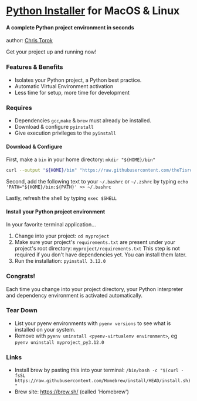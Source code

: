 
# <u>Python Installer</u> for MacOS & Linux

#### A complete Python project environment in seconds
author: <a href="https://www.linkedin.com/in/chris-torok/">Chris Torok</a>

Get your project up and running now!

### Features & Benefits

- Isolates your Python project, a Python best practice.
- Automatic Virtual Environment activation
- Less time for setup, more time for development


### Requires

- Dependencies `gcc`,`make` & `brew` must already be installed.
- Download & configure `pyinstall` 
- Give execution privileges to the `pyinstall`


#### Download & Configure

First, make a `bin` in your home directory: `mkdir "${HOME}/bin"` 

```bash
curl --output "${HOME}/bin" "https://raw.githubusercontent.com/theTisrock/pythonprojectinstall/refs/heads/master/pyinstall" && chmod +x "${HOME}/bin/pyinstall"
```

Second, add the following text to your  `~/.bashrc` or `~/.zshrc` by typing 
`echo 'PATH="${HOME}/bin:${PATH}' >> ~/.bashrc`

Lastly, refresh the shell by typing `exec $SHELL` 


#### Install your Python project environment

In your favorite terminal application...
1. Change into your project: `cd myproject`
2. Make sure your project's `requirements.txt` are present under your project's root directory: `myproject/requirements.txt` This step is not required if you don't have dependencies yet. You can install them later.
3. Run the installation: `pyinstall 3.12.0`

### Congrats!

Each time you change into your project directory, your Python interpreter and dependency environment is activated automatically.


### Tear Down

- List your pyenv environments with `pyenv versions` to see what is installed on your system.
- Remove with `pyenv uninstall <pyenv-virtualenv environment>`, eg `pyenv uninstall myproject_py3.12.0`


### Links

- Install brew by pasting this into your terminal: `/bin/bash -c "$(curl -fsSL https://raw.githubusercontent.com/Homebrew/install/HEAD/install.sh)"`
- Brew site: https://brew.sh/ (called 'Homebrew')
